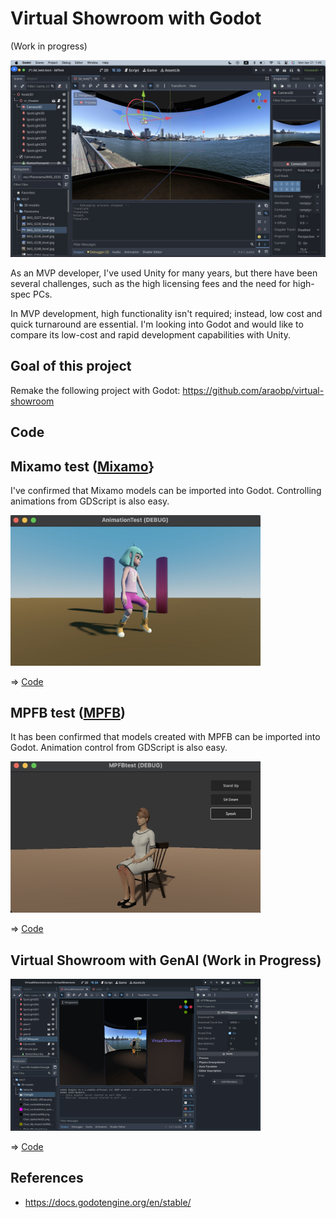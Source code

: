 # Virtual Showroom with Godot

(Work in progress)

<img src="docs/screenshot1.jpg" width=600>
 
As an MVP developer, I've used Unity for many years, but there have been several challenges, such as the high licensing fees and the need for high-spec PCs.

In MVP development, high functionality isn't required; instead, low cost and quick turnaround are essential. I'm looking into Godot and would like to compare its low-cost and rapid development capabilities with Unity.

## Goal of this project

Remake the following project with Godot: https://github.com/araobp/virtual-showroom

## Code

## Mixamo test ([Mixamo](https://www.mixamo.com/)}

I've confirmed that Mixamo models can be imported into Godot. Controlling animations from GDScript is also easy.

<img src="docs/animationtest.jpg" width=400>

=> [Code](/animationtest)

## MPFB test ([MPFB](https://static.makehumancommunity.org/mpfb.html))

It has been confirmed that models created with MPFB can be imported into Godot. Animation control from GDScript is also easy.

<img src="docs/mpfbtest.jpg" width=400>

=> [Code](/mpfbtest)

## Virtual Showroom with GenAI (Work in Progress)

<img src="docs/screenshot2.jpg" width=400>

=> [Code](/virtual-showroom)

## References

- https://docs.godotengine.org/en/stable/
